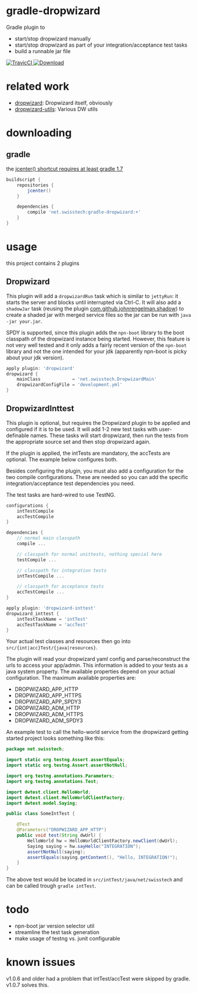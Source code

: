 
gradle-dropwizard
=================

Gradle plugin to

* start/stop dropwizard manually
* start/stop dropwizard as part of your integration/acceptance test tasks
* build a runnable jar file

[ ![TravicCI](https://travis-ci.org/stackmagic/gradle-dropwizard.svg?branch=master) ](https://travis-ci.org/stackmagic/gradle-dropwizard)
[ ![Download](https://api.bintray.com/packages/stackmagic/maven/gradle-dropwizard/images/download.svg) ](https://bintray.com/stackmagic/maven/gradle-dropwizard/_latestVersion)

related work
============

* [dropwizard](http://dropwizard.io): Dropwizard itself, obviously
* [dropwizard-utils](https://github.com/stackmagic/dropwizard-utils): Various DW utils

downloading
===========

gradle
------

the [jcenter() shortcut requires at least gradle 1.7](http://www.gradle.org/docs/1.7/release-notes#jcenter-repository-support)

```groovy
buildscript {
    repositories {
        jcenter()
    }

    dependencies {
        compile 'net.swisstech:gradle-dropwizard:+'
    }
}
```

usage
=====

this project contains 2 plugins

Dropwizard
----------

This plugin will add a `dropwizardRun` task which is similar to `jettyRun`: it starts the server and blocks until interrupted via Ctrl-C.
It will also add a `shadowJar` task (reusing the plugin [com.github.johnrengelman.shadow](https://github.com/johnrengelman/shadow/))
to create a shaded jar with merged service files so the jar can be run with `java -jar your.jar`.

SPDY is supported, since this plugin adds the `npn-boot` library to the boot classpath of the dropwizard instance being started. However,
this feature is not very well tested and it only adds a fairly recent version of the `npn-boot` library and not the one intended for your
jdk (apparently npn-boot is picky about your jdk version).

```groovy
apply plugin: 'dropwizard'
dropwizard {
	mainClass            = 'net.swisstech.DropwizardMain'
	dropwizardConfigFile = 'development.yml'
}
```

DropwizardInttest
-----------------

This plugin is optional, but requires the Dropwizard plugin to be applied and configured if it is to be used.
It will add 1-2 new test tasks with user-definable names. These tasks will start dropwizard, then run the tests
from the appropriate source set and then stop dropwizard again.

If the plugin is applied, the intTests are mandatory, the accTests are optional. The example
below configures both.

Besides configuring the plugin, you must also add a configuration for the two compile configurations. These are needed
so you can add the specific integration/acceptance test dependencies you need.

The test tasks are hard-wired to use TestNG.

```groovy
configurations {
	intTestCompile
	accTestCompile
}

dependencies {
	// normal main classpath
	compile ...

	// classpath for normal unittests, nothing special here
	testCompile ...

	// classpath for integration tests
	intTestCompile ...

	// classpath for acceptance tests
	accTestCompile ...
}

apply plugin: 'dropwizard-inttest'
dropwizard_inttest {
	intTestTaskName = 'intTest'
	accTestTaskName = 'accTest'
}
```

Your actual test classes and resources then go into `src/{int|acc}Test/{java|resources}`.

The plugin will read your dropwizard yaml config and parse/reconstruct the urls to access your app/admin.
This information is added to your tests as a java system property. The available properties depend on your actual
configuration. The maximum available properties are:

* DROPWIZARD_APP_HTTP
* DROPWIZARD_APP_HTTPS
* DROPWIZARD_APP_SPDY3
* DROPWIZARD_ADM_HTTP
* DROPWIZARD_ADM_HTTPS
* DROPWIZARD_ADM_SPDY3

An example test to call the hello-world service from the dropwizard getting started project looks something like this:

```java
package net.swisstech;

import static org.testng.Assert.assertEquals;
import static org.testng.Assert.assertNotNull;

import org.testng.annotations.Parameters;
import org.testng.annotations.Test;

import dwtest.client.HelloWorld;
import dwtest.client.HelloWorldClientFactory;
import dwtest.model.Saying;

public class SomeIntTest {

	@Test
	@Parameters("DROPWIZARD_APP_HTTP")
	public void test(String dwUrl) {
		HelloWorld hw = HelloWorldClientFactory.newClient(dwUrl);
		Saying saying = hw.sayHello("INTEGRATION");
		assertNotNull(saying);
		assertEquals(saying.getContent(), "Hello, INTEGRATION!");
	}
}
```

The above test would be located in `src/intTest/java/net/swisstech` and can be called trough `gradle intTest`.

todo
====

* npn-boot jar version selector util
* streamline the test task generation
* make usage of testng vs. junit configurable

known issues
============

v1.0.6 and older had a problem that intTest/accTest were skipped by gradle. v1.0.7 solves this.
